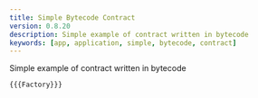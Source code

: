 ```yaml
---
title: Simple Bytecode Contract
version: 0.8.20
description: Simple example of contract written in bytecode
keywords: [app, application, simple, bytecode, contract]
---
```


Simple example of contract written in bytecode

```solidity
{{{Factory}}}
```
